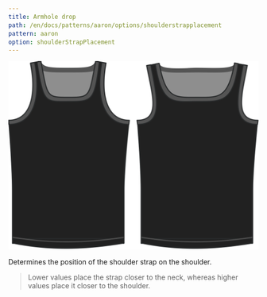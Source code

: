 ```yaml
---
title: Armhole drop
path: /en/docs/patterns/aaron/options/shoulderstrapplacement
pattern: aaron
option: shoulderStrapPlacement
---
```

![The shoulder strap placement option on Aaron](./shoulderstrapplacement.svg)

Determines the position of the shoulder strap on the shoulder.

> Lower values place the strap closer to the neck, whereas higher values place it closer to the shoulder.
